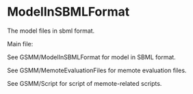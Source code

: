 # ModelInSBMLFormat
The model files in sbml format.

Main file:

See GSMM/ModelInSBMLFormat for model in SBML format.

See GSMM/MemoteEvaluationFiles for memote evaluation files.

See GSMM/Script for script of memote-related scripts.

